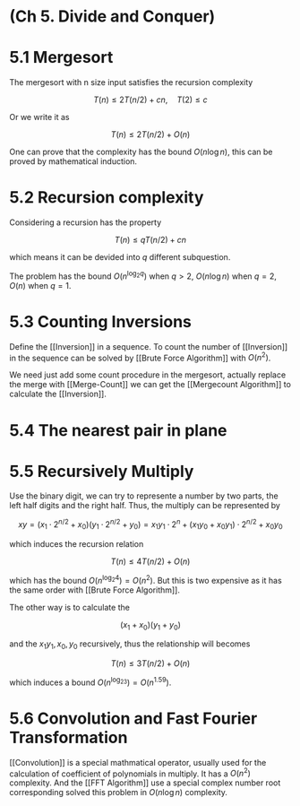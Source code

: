# (Ch 5. Divide and Conquer)

# 5.1 Mergesort

The mergesort with n size input satisfies the recursion complexity

$$ T(n) \le 2 T(n/2) + cn, \quad T(2) \le c$$

Or we write it as 

$$ T(n) \le 2 T(n/2) + O(n) $$

One can prove that the complexity has the bound $O(n\log n)$, this can be proved by mathematical induction.

# 5.2 Recursion complexity

Considering a recursion has the property

$$ T(n) \le qT(n/2) + cn $$

which means it can be devided into $q$ different subquestion.

The problem has the bound $O(n^{\log_2q})$ when $q > 2$, $O(n\log n)$ when $q = 2$, $O(n)$ when $q = 1$.

# 5.3 Counting Inversions

Define the [[Inversion]] in a sequence. To count the number of [[Inversion]] in the sequence can be solved by [[Brute Force Algorithm]] with $O(n^2)$. 

We need just add some count procedure in the mergesort, actually replace the merge with [[Merge-Count]] we can get the [[Mergecount Algorithm]] to calculate the [[Inversion]].

# 5.4 The nearest pair in plane

# 5.5 Recursively Multiply

Use the binary digit, we can try to represente a number by two parts, the left half digits and the right half. Thus, the multiply can be represented by

$$ xy = (x_1\cdot 2^{n/2} + x_0)(y_1 \cdot 2^{n/2} + y_0) = x_1y_1 \cdot 2^n + (x_1y_0 + x_0 y_1)\cdot 2^{n/2} + x_0y_0 $$

which induces the recursion relation

$$ T(n) \le 4 T(n/2)  + O(n)$$

which has the bound $O(n^{\log_2 4}) = O(n^2)$. But this is two expensive as it has the same order with [[Brute Force Algorithm]].

The other way is to calculate the

$$ (x_1 + x_0) (y_1 + y_0) $$

and the $x_1y_1, x_0, y_0$ recursively, thus the relationship will becomes

$$ T(n) \le 3 T(n/2) + O(n) $$

which induces a bound $O(n^{\log_23}) = O(n^{1.59})$.








# 5.6 Convolution and Fast Fourier Transformation

[[Convolution]] is a special mathmatical operator, usually used for the calculation of coefficient of polynomials in multiply. It has a $O(n^2)$ complexity. And the [[FFT Algorithm]] use a special complex number root corresponding solved this problem in $O(n\log n)$ complexity.
